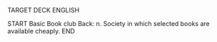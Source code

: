 TARGET DECK
ENGLISH

START
Basic
Book club
Back: n. Society in which selected books are available cheaply.
END
